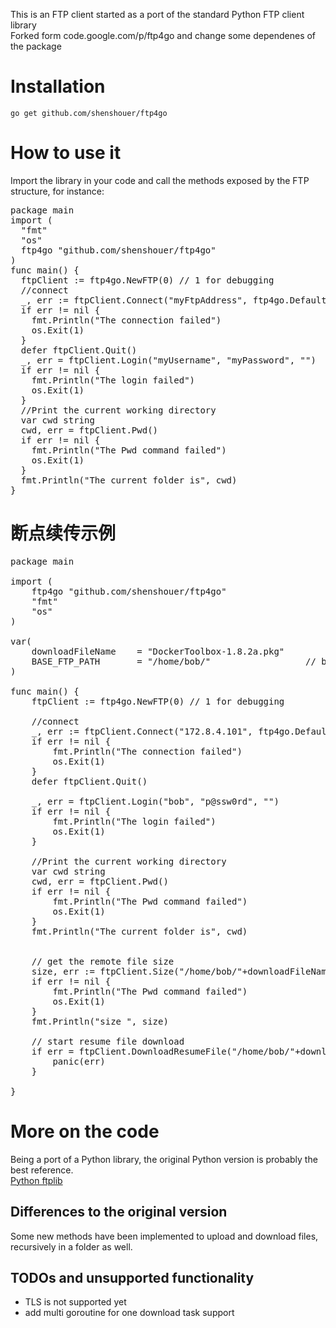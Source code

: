 This is an FTP client started as a port of the standard Python FTP client library   
Forked form code.google.com/p/ftp4go and change some dependenes of the package

# Installation

<code>go get github.com/shenshouer/ftp4go</code>

# How to use it
Import the library in your code and call the methods exposed by the FTP structure, for instance:
<pre>
package main  
import (
  "fmt"
  "os"
  ftp4go "github.com/shenshouer/ftp4go"
)  
func main() {
  ftpClient := ftp4go.NewFTP(0) // 1 for debugging
  //connect
  _, err := ftpClient.Connect("myFtpAddress", ftp4go.DefaultFtpPort)
  if err != nil {
    fmt.Println("The connection failed")
    os.Exit(1)
  }   
  defer ftpClient.Quit()
  _, err = ftpClient.Login("myUsername", "myPassword", "")
  if err != nil {
    fmt.Println("The login failed")
    os.Exit(1)
  }      
  //Print the current working directory
  var cwd string
  cwd, err = ftpClient.Pwd()
  if err != nil {
    fmt.Println("The Pwd command failed")
    os.Exit(1)
  }
  fmt.Println("The current folder is", cwd)
}
</pre>

# 断点续传示例
<pre>
package main

import (
	ftp4go "github.com/shenshouer/ftp4go"
	"fmt"
	"os"
)

var(
	downloadFileName 	= "DockerToolbox-1.8.2a.pkg"
	BASE_FTP_PATH 		= "/home/bob/"					// base data path in ftp server
)

func main() {
	ftpClient := ftp4go.NewFTP(0) // 1 for debugging

	//connect
	_, err := ftpClient.Connect("172.8.4.101", ftp4go.DefaultFtpPort, "")
	if err != nil {
		fmt.Println("The connection failed")
		os.Exit(1)
	}
	defer ftpClient.Quit()

	_, err = ftpClient.Login("bob", "p@ssw0rd", "")
	if err != nil {
		fmt.Println("The login failed")
		os.Exit(1)
	}

	//Print the current working directory
	var cwd string
	cwd, err = ftpClient.Pwd()
	if err != nil {
		fmt.Println("The Pwd command failed")
		os.Exit(1)
	}
	fmt.Println("The current folder is", cwd)


	// get the remote file size
	size, err := ftpClient.Size("/home/bob/"+downloadFileName)
	if err != nil {
		fmt.Println("The Pwd command failed")
		os.Exit(1)
	}
	fmt.Println("size ", size)

	// start resume file download
	if err = ftpClient.DownloadResumeFile("/home/bob/"+downloadFileName, "/Users/goyoo/ftptest/"+downloadFileName, false); err != nil{
		panic(err)
	}

}
</pre>


# More on the code
Being a port of a Python library, the original Python version is probably the best reference.  
<a href="http://docs.python.org/dev/library/ftplib.html">Python ftplib</a>

## Differences to the original version
Some new methods have been implemented to upload and download files, recursively in a folder as well.

## TODOs and unsupported functionality
* TLS is not supported yet
* add multi goroutine  for one download task support 